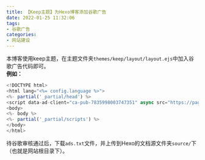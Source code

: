 ```yaml
---
title: 【Keep主题】为Hexo博客添加谷歌广告
date: 2022-01-25 11:32:06
tags:
- 谷歌广告
categories:
- 网站建设
---
```

本博客使用keep主题，在主题文件夹`themes/keep/layout/layout.ejs`中加入谷歌广告代码即可。<br />**例如：**
```javascript
<!DOCTYPE html>
<html lang="<%= config.language %>">
<%- partial('_partial/head') %>
<script data-ad-client="ca-pub-7835998003747351" async src="https://pagead2.googlesyndication.com/pagead/js/adsbygoogle.js"></script>
<body>
<%- body %>
<%- partial('_partial/scripts') %>
</body>
</html>
```
待谷歌审核通过后，下载`ads.txt`文件，并上传到Hexo的文档源文件夹`source/`下（也就是网站根目录下）。
